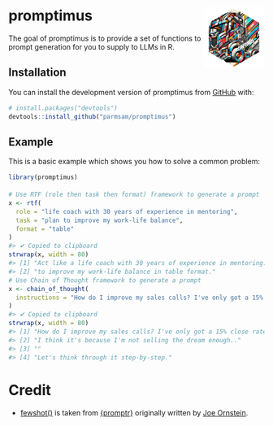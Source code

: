 
<!-- README.md is generated from README.Rmd. Please edit that file -->

# promptimus <img src="man/figures/logo.png" align="right" height="120" alt="" />

<!-- badges: start -->
<!-- badges: end -->

The goal of promptimus is to provide a set of functions to prompt
generation for you to supply to LLMs in R.

## Installation

You can install the development version of promptimus from
[GitHub](https://github.com/) with:

``` r
# install.packages("devtools")
devtools::install_github("parmsam/promptimus")
```

## Example

This is a basic example which shows you how to solve a common problem:

``` r
library(promptimus)

# Use RTF (role then task then format) framework to generate a prompt
x <- rtf(
  role = "life coach with 30 years of experience in mentoring",   
  task = "plan to improve my work-life balance", 
  format = "table"
)
#> ✔ Copied to clipboard
strwrap(x, width = 80)
#> [1] "Act like a life coach with 30 years of experience in mentoring. Give me a plan"
#> [2] "to improve my work-life balance in table format."
# Use Chain of Thought framework to generate a prompt
x <- chain_of_thought(
  instructions = "How do I improve my sales calls? I've only got a 15% close rate right now, and I think it's because I'm not selling the dream enough."
)
#> ✔ Copied to clipboard
strwrap(x, width = 80)
#> [1] "How do I improve my sales calls? I've only got a 15% close rate right now, and"
#> [2] "I think it's because I'm not selling the dream enough.."                       
#> [3] ""                                                                              
#> [4] "Let's think through it step-by-step."
```

# Credit

- [fewshot()](R/fewshot.R) is taken from
  [{promptr}](https://github.com/joeornstein/promptr) originally written
  by [Joe Ornstein](https://github.com/joeornstein).
